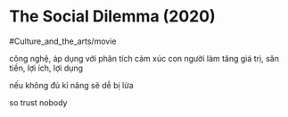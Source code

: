 # The Social Dilemma (2020)

#Culture_and_the_arts/movie 

công nghệ, áp dụng với phân tích cảm xúc con người làm tăng giá trị, săn tiền, lợi ích, lợi dụng

nếu không đủ kỉ năng sẽ dễ bị lừa

so trust nobody
